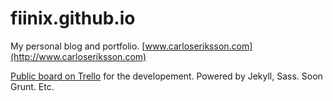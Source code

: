# fiinix.github.io

My personal blog and portfolio. [www.carloseriksson.com](http://www.carloseriksson.com)

[Public board on Trello](https://trello.com/b/zEdO8nv9/carloseriksson-com) for the developement. Powered by Jekyll, Sass. Soon Grunt. Etc.
